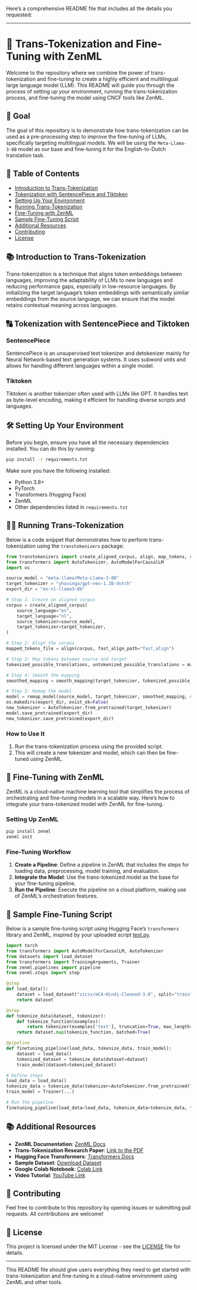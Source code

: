 Here’s a comprehensive README file that includes all the details you requested:

---

# 🚀 Trans-Tokenization and Fine-Tuning with ZenML

Welcome to the repository where we combine the power of trans-tokenization and fine-tuning to create a highly efficient and multilingual large language model (LLM). This README will guide you through the process of setting up your environment, running the trans-tokenization process, and fine-tuning the model using CNCF tools like ZenML.

## 🎯 Goal

The goal of this repository is to demonstrate how trans-tokenization can be used as a pre-processing step to improve the fine-tuning of LLMs, specifically targeting multilingual models. We will be using the `Meta-Llama-3-8B` model as our base and fine-tuning it for the English-to-Dutch translation task.

## 📜 Table of Contents

- [Introduction to Trans-Tokenization](#introduction-to-trans-tokenization)
- [Tokenization with SentencePiece and Tiktoken](#tokenization-with-sentencepiece-and-tiktoken)
- [Setting Up Your Environment](#setting-up-your-environment)
- [Running Trans-Tokenization](#running-trans-tokenization)
- [Fine-Tuning with ZenML](#fine-tuning-with-zenml)
- [Sample Fine-Tuning Script](#sample-fine-tuning-script)
- [Additional Resources](#additional-resources)
- [Contributing](#contributing)
- [License](#license)

## 📚 Introduction to Trans-Tokenization

Trans-tokenization is a technique that aligns token embeddings between languages, improving the adaptability of LLMs to new languages and reducing performance gaps, especially in low-resource languages. By initializing the target language’s token embeddings with semantically similar embeddings from the source language, we can ensure that the model retains contextual meaning across languages.

## 🔠 Tokenization with SentencePiece and Tiktoken

### SentencePiece
SentencePiece is an unsupervised text tokenizer and detokenizer mainly for Neural Network-based text generation systems. It uses subword units and allows for handling different languages within a single model.

### Tiktoken
Tiktoken is another tokenizer often used with LLMs like GPT. It handles text as byte-level encoding, making it efficient for handling diverse scripts and languages.

## 🛠️ Setting Up Your Environment

Before you begin, ensure you have all the necessary dependencies installed. You can do this by running:

```bash
pip install -r requirements.txt
```

Make sure you have the following installed:

- Python 3.8+
- PyTorch
- Transformers (Hugging Face)
- ZenML
- Other dependencies listed in `requirements.txt`

## 🧑‍💻 Running Trans-Tokenization

Below is a code snippet that demonstrates how to perform trans-tokenization using the `transtokenizers` package:

```python
from transtokenizers import create_aligned_corpus, align, map_tokens, smooth_mapping, remap_model
from transformers import AutoTokenizer, AutoModelForCausalLM
import os

source_model = "meta-llama/Meta-Llama-3-8B"
target_tokenizer = "yhavinga/gpt-neo-1.3B-dutch"
export_dir = "en-nl-llama3-8b"

# Step 1: Create an aligned corpus
corpus = create_aligned_corpus(
    source_language="en",
    target_language="nl",
    source_tokenizer=source_model,
    target_tokenizer=target_tokenizer,
)

# Step 2: Align the corpus
mapped_tokens_file = align(corpus, fast_align_path="fast_align")

# Step 3: Map tokens between source and target
tokenized_possible_translations, untokenized_possible_translations = map_tokens(mapped_tokens_file, source_model, target_tokenizer)

# Step 4: Smooth the mapping
smoothed_mapping = smooth_mapping(target_tokenizer, tokenized_possible_translations)

# Step 5: Remap the model
model = remap_model(source_model, target_tokenizer, smoothed_mapping, source_model)
os.makedirs(export_dir, exist_ok=False)
new_tokenizer = AutoTokenizer.from_pretrained(target_tokenizer)
model.save_pretrained(export_dir)
new_tokenizer.save_pretrained(export_dir)
```

### How to Use It

1. Run the trans-tokenization process using the provided script.
2. This will create a new tokenizer and model, which can then be fine-tuned using ZenML.

## 🔄 Fine-Tuning with ZenML

ZenML is a cloud-native machine learning tool that simplifies the process of orchestrating and fine-tuning models in a scalable way. Here’s how to integrate your trans-tokenized model with ZenML for fine-tuning.

### Setting Up ZenML

```bash
pip install zenml
zenml init
```

### Fine-Tuning Workflow

1. **Create a Pipeline**: Define a pipeline in ZenML that includes the steps for loading data, preprocessing, model training, and evaluation.
2. **Integrate the Model**: Use the trans-tokenized model as the base for your fine-tuning pipeline.
3. **Run the Pipeline**: Execute the pipeline on a cloud platform, making use of ZenML’s orchestration features.

## 📜 Sample Fine-Tuning Script

Below is a sample fine-tuning script using Hugging Face’s `transformers` library and ZenML, inspired by your uploaded script [test.py](58).

```python
import torch
from transformers import AutoModelForCausalLM, AutoTokenizer
from datasets import load_dataset
from transformers import TrainingArguments, Trainer
from zenml.pipelines import pipeline
from zenml.steps import step

@step
def load_data():
    dataset = load_dataset("zicsx/mC4-Hindi-Cleaned-3.0", split="train")
    return dataset

@step
def tokenize_data(dataset, tokenizer):
    def tokenize_function(examples):
        return tokenizer(examples['text'], truncation=True, max_length=256)
    return dataset.map(tokenize_function, batched=True)

@pipeline
def finetuning_pipeline(load_data, tokenize_data, train_model):
    dataset = load_data()
    tokenized_dataset = tokenize_data(dataset=dataset)
    train_model(dataset=tokenized_dataset)

# Define steps
load_data = load_data()
tokenize_data = tokenize_data(tokenizer=AutoTokenizer.from_pretrained("en-nl-llama3-8b"))
train_model = Trainer(...)

# Run the pipeline
finetuning_pipeline(load_data=load_data, tokenize_data=tokenize_data, train_model=train_model).run()
```

## 📚 Additional Resources

- **ZenML Documentation**: [ZenML Docs](https://docs.zenml.io/)
- **Trans-Tokenization Research Paper**: [Link to the PDF](#)
- **Hugging Face Transformers**: [Transformers Docs](https://huggingface.co/transformers/)
- **Sample Dataset**: [Download Dataset](#)
- **Google Colab Notebook**: [Colab Link](#)
- **Video Tutorial**: [YouTube Link](#)

## 🤝 Contributing

Feel free to contribute to this repository by opening issues or submitting pull requests. All contributions are welcome!

## 📄 License

This project is licensed under the MIT License - see the [LICENSE](LICENSE) file for details.

---

This README file should give users everything they need to get started with trans-tokenization and fine-tuning in a cloud-native environment using ZenML and other tools.
